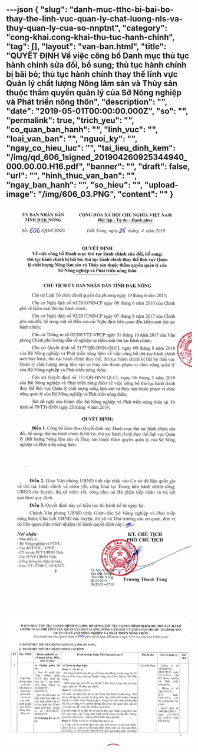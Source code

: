 ---json
{
    "slug": "danh-muc-tthc-bi-bai-bo-thay-the-linh-vuc-quan-ly-chat-luong-nls-va-thuy-quan-ly-cua-so-nnptnt",
    "category": "cong-khai.cong-khai-thu-tuc-hanh-chinh",
    "tag": [],
    "layout": "van-ban.html",
    "title": "QUYẾT ĐỊNH Về việc công bố Danh mục thủ tục hành chính sửa đổi, bổ sung;  thủ tục hành chính bị bãi bỏ; thủ tục hành chính thay thế lĩnh vực Quản  lý chất lượng Nông lâm sản và Thủy sản thuộc thẩm quyền quản lý của  Sở Nông nghiệp và Phát triển nông thôn",
    "description": "",
    "date": "2019-05-01T00:00:00.000Z",
    "so": "",
    "permalink": true,
    "trich_yeu": "",
    "co_quan_ban_hanh": "",
    "linh_vuc": "",
    "loai_van_ban": "",
    "nguoi_ky": "",
    "ngay_co_hieu_luc": "",
    "tai_lieu_dinh_kem": "/img/qd_606_1signed_201904260925344940_000.00.00.H16.pdf",
    "banner": "",
    "draft": false,
    "url": "",
    "hinh_thuc_van_ban": "",
    "ngay_ban_hanh": "",
    "so_hieu": "",
    "upload-image": "/img/606_03.PNG",
    "__content__": ""
}
---
<p><img alt="" src="/img/606_01.PNG" /></p>

<p><img alt="" src="/img/606_02.PNG" /></p>

<p><img alt="" src="/img/606_03.PNG" /></p>
